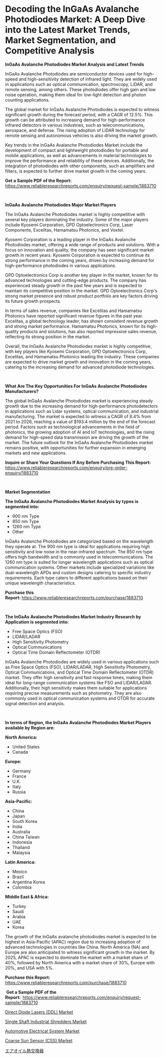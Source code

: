 <p><h1>Decoding the InGaAs Avalanche Photodiodes Market: A Deep Dive into the Latest Market Trends, Market Segmentation, and Competitive Analysis</h1></p><p><strong>InGaAs Avalanche Photodiodes Market Analysis and Latest Trends</strong></p>
<p><p>InGaAs Avalanche Photodiodes are semiconductor devices used for high-speed and high-sensitivity detection of infrared light. They are widely used in applications such as optical communication, spectroscopy, LiDAR, and remote sensing, among others. These photodiodes offer high gain and low noise operation, making them ideal for low-light detection and photon counting applications.</p><p>The global market for InGaAs Avalanche Photodiodes is expected to witness significant growth during the forecast period, with a CAGR of 12.5%. This growth can be attributed to increasing demand for high-performance infrared detectors in various industries, such as telecommunications, aerospace, and defense. The rising adoption of LiDAR technology for remote sensing and autonomous vehicles is also driving the market growth.</p><p>Key trends in the InGaAs Avalanche Photodiodes Market include the development of compact and lightweight photodiodes for portable and mobile applications, as well as advancements in material technologies to improve the performance and reliability of these devices. Additionally, the integration of photodiodes with other components, such as amplifiers and filters, is expected to further drive market growth in the coming years.</p></p>
<p><strong>Get a Sample PDF of the Report:&nbsp;</strong> <a href="https://www.reliableresearchreports.com/enquiry/request-sample/1883710">https://www.reliableresearchreports.com/enquiry/request-sample/1883710</a></p>
<p>&nbsp;</p>
<p><strong>InGaAs Avalanche Photodiodes Major Market Players</strong></p>
<p><p>The InGaAs Avalanche Photodiodes market is highly competitive with several key players dominating the industry. Some of the major players include Kyosemi Corporation, GPD Optoelectronics Corp, Laser Components, Excelitas, Hamamatsu Photonics, and Voxtel.</p><p>Kyosemi Corporation is a leading player in the InGaAs Avalanche Photodiodes market, offering a wide range of products and solutions. With a focus on innovation and quality, the company has seen significant market growth in recent years. Kyosemi Corporation is expected to continue its strong performance in the coming years, driven by increasing demand for high-performance photodiodes in various applications.</p><p>GPD Optoelectronics Corp is another key player in the market, known for its advanced technologies and cutting-edge products. The company has experienced steady growth in the past few years and is expected to maintain its competitive position in the market. GPD Optoelectronics Corp's strong market presence and robust product portfolio are key factors driving its future growth prospects.</p><p>In terms of sales revenue, companies like Excelitas and Hamamatsu Photonics have reported significant revenue figures in the past year. Excelitas, a global technology leader, has shown consistent revenue growth and strong market performance. Hamamatsu Photonics, known for its high-quality products and solutions, has also reported impressive sales revenue, reflecting its strong position in the market.</p><p>Overall, the InGaAs Avalanche Photodiodes market is highly competitive, with key players like Kyosemi Corporation, GPD Optoelectronics Corp, Excelitas, and Hamamatsu Photonics leading the industry. These companies are expected to drive market growth and innovation in the coming years, catering to the increasing demand for advanced photodiode technologies.</p></p>
<p>&nbsp;</p>
<p><strong>What Are The Key Opportunities For InGaAs Avalanche Photodiodes Manufacturers?</strong></p>
<p><p>The global InGaAs Avalanche Photodiodes market is experiencing steady growth due to the increasing demand for high-performance photodetectors in applications such as Lidar systems, optical communication, and industrial manufacturing. The market is expected to witness a CAGR of 8.4% from 2021 to 2026, reaching a value of $193.4 million by the end of the forecast period. Factors such as technological advancements in the field of photonics, the growing adoption of AI and IoT technologies, and the rising demand for high-speed data transmission are driving the growth of the market. The future outlook for the InGaAs Avalanche Photodiodes market remains positive, with opportunities for further expansion in emerging markets and new applications.</p></p>
<p><strong>Inquire or Share Your Questions If Any Before Purchasing This Report:</strong> <a href="https://www.reliableresearchreports.com/enquiry/pre-order-enquiry/1883710">https://www.reliableresearchreports.com/enquiry/pre-order-enquiry/1883710</a></p>
<p>&nbsp;</p>
<p><strong>Market Segmentation</strong></p>
<p><strong>The InGaAs Avalanche Photodiodes Market Analysis by types is segmented into:</strong></p>
<p><ul><li>900 nm Type</li><li>850 nm Type</li><li>1260 nm Type</li><li>Other</li></ul></p>
<p><p>InGaAs Avalanche Photodiodes are categorized based on the wavelength they operate at. The 900 nm type is ideal for applications requiring high sensitivity and low noise in the near-infrared spectrum. The 850 nm type offers high bandwidth and is commonly used in telecommunications. The 1260 nm type is suited for longer wavelength applications such as optical communication systems. Other markets include specialized variations like dual-wavelength APDs and custom designs catering to specific industry requirements. Each type caters to different applications based on their unique wavelength characteristics.</p></p>
<p><strong>Purchase this Report:&nbsp;</strong><a href="https://www.reliableresearchreports.com/purchase/1883710">https://www.reliableresearchreports.com/purchase/1883710</a></p>
<p>&nbsp;</p>
<p><strong>The InGaAs Avalanche Photodiodes Market Industry Research by Application is segmented into:</strong></p>
<p><ul><li>Free Space Optics (FSO)</li><li>LIDAR/LADAR</li><li>High Sensitivity Photometry</li><li>Optical Communications</li><li>Optical Time Domain Reflectometer (OTDR)</li></ul></p>
<p><p>InGaAs Avalanche Photodiodes are widely used in various applications such as Free Space Optics (FSO), LIDAR/LADAR, High Sensitivity Photometry, Optical Communications, and Optical Time Domain Reflectometer (OTDR) market. They offer high sensitivity and fast response times, making them ideal for long-range communication systems like FSO and LIDAR/LADAR. Additionally, their high sensitivity makes them suitable for applications requiring precise measurements such as photometry. They are also commonly used in optical communication systems and OTDR for accurate signal detection and analysis.</p></p>
<p>&nbsp;</p>
<p><strong>In terms of Region, the InGaAs Avalanche Photodiodes Market Players available by Region are:</strong></p>
<p>
    <p> <strong> North America: </strong>
        <ul>
            <li>United States</li>
            <li>Canada</li>
        </ul>
        </p> 
    <p> <strong> Europe: </strong>
        <ul>
            <li>Germany</li>
            <li>France</li>
            <li>U.K.</li>
            <li>Italy</li>
            <li>Russia</li>
        </ul>
        </p> 
    <p> <strong> Asia-Pacific: </strong>
        <ul>
            <li>China</li>
            <li>Japan</li>
            <li>South Korea</li>
            <li>India</li>
            <li>Australia</li>
            <li>China Taiwan</li>
            <li>Indonesia</li>
            <li>Thailand</li>
            <li>Malaysia</li>
        </ul>
        </p> 
    <p> <strong> Latin America: </strong>
        <ul>
            <li>Mexico</li>
            <li>Brazil</li>
            <li>Argentina Korea</li>
            <li>Colombia</li>
        </ul>
        </p> 
    <p> <strong> Middle East & Africa: </strong>
        <ul>
            <li>Turkey</li>
            <li>Saudi</li>
            <li>Arabia</li>
            <li>UAE</li>
            <li>Korea</li>
        </ul>
    </p>
    </p>
<p><p>The growth of the InGaAs avalanche photodiodes market is expected to be highest in Asia-Pacific (APAC) region due to increasing adoption of advanced technologies in countries like China. North America (NA) and Europe are also anticipated to witness significant growth in the market. By 2025, APAC is expected to dominate the market with a market share of 40%, followed by North America with a market share of 30%, Europe with 20%, and USA with 5%.</p></p>
<p><strong>Purchase this Report: </strong><a href="https://www.reliableresearchreports.com/purchase/1883710">https://www.reliableresearchreports.com/purchase/1883710</a></p>
<p>&nbsp;<strong>Get a Sample PDF of the Report:&nbsp;&nbsp;</strong><a href="https://www.reliableresearchreports.com/enquiry/request-sample/1883710">https://www.reliableresearchreports.com/enquiry/request-sample/1883710</a></p>
<p><strong></strong></p>
<p><p><a href="https://github.com/jsmusil/Market-Research-Report-List-2/blob/main/direct-diode-lasers-ddl-market.md">Direct Diode Lasers (DDL) Market</a></p><p><a href="https://www.linkedin.com/pulse/single-shaft-industrial-shredders-market-size-examines-h1fzf?trackingId=%2BSpxiin8yjRvaQmgNAq5qg%3D%3D">Single Shaft Industrial Shredders Market</a></p><p><a href="https://issuu.com/reportprime-2/docs/automotive-electrical-system-market-size-2030.pptx">Automotive Electrical System Market</a></p><p><a href="https://github.com/yemakinde/Market-Research-Report-List-2/blob/main/coarse-sun-sensor-css-market.md">Coarse Sun Sensor (CSS) Market</a></p><p><a href="https://github.com/cnnriuez22368/Market-Research-Report-List-1/blob/main/625240713887.md">エアオイル熱交換器</a></p></p>